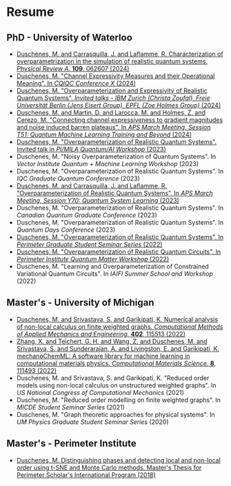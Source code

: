 # Resume

## PhD - University of Waterloo
- [Duschenes, M. and Carrasquilla, J. and Laflamme, R. Characterization of overparametrization in the simulation of realistic quantum systems. *Physical Review A.* **109**, 062607 (2024)](https://doi.org/10.1103/PhysRevA.109.062607)
- [Duschenes, M. "Channel Expressivity Measures and their Operational Meaning". In *CQIQC Conference X* (2024)](assets/data/resume/phd_expressivity_poster.pdf)
- [Duschenes, M. "Overparameterization and Expressivity of Realistic Quantum Systems". *Invited talks -  IBM Zurich (Christa Zoufal), Freie Universität Berlin (Jens Eisert Group), EPFL (Zoe Holmes Group)* (2024)](assets/data/resume/phd_overparameterization_expressivity.pdf)
- [Duschenes, M. and Martin, D. and Larocca, M. and Holmes, Z. and Cerezo, M. "Connecting channel expressiveness to gradient magnitudes and noise induced barren plateaus". In *APS March Meeting, Session T51: Quantum Machine Learning Training and Beyond* (2024)](https://meetings.aps.org/Meeting/MAR24/Session/T51.2)
- [Duschenes, M. "Overparameterization of Realistic Quantum Systems". Invited talk in *PI/MILA Quantum/AI Workshop* (2023)](assets/data/resume/phd_overparameterization_talk_mila.pdf)
- Duschenes, M. "Noisy Overparameterization of Quantum Systems". In *Vector Institute Quantum + Machine Learning Workshop* (2023)
- Duschenes, M. "Overparameterization of Realistic Quantum Systems". In *IQC Graduate Quantum Conference* (2023)
- [Duschenes, M. and Carrasquilla, J. and Laflamme, R. "Overparameterization of Realistic Quantum Systems". In *APS March Meeting, Session Y70: Quantum System Learning* (2023)](https://meetings.aps.org/Meeting/MAR23/Session/Y70.5)
- Duschenes, M. "Overparameterization of Realistic Quantum Systems". In *Canadian Quantum Graduate Conference* (2023)
- Duschenes, M. "Overparameterization of Realistic Quantum Systems". In *Quantum Days Conference* (2023)
- [Duschenes, M. "Overparameterization of Realistic Quantum Systems". In *Perimeter Graduate Student Seminar Series* (2022)](https://pirsa.org/22110060)
- [Duschenes, M. "Overparameterization of Realistic Quantum Circuits". In *Perimeter Institute Quantum Matter Workshop* (2022)](assets/data/resume/phd_overparameterization.pdf)
- Duschenes, M. "Learning and Overparameterization of Constrained Variational Quantum Circuits". In *IAIFI Summer School and Workshop* (2022)

## Master's - University of Michigan
- [Duschenes, M. and Srivastava, S. and Garikipati, K. Numerical analysis of non-local calculus on finite weighted graphs. *Computational Methods of Applied Mechanics and Engineering.* **402**, 115513 (2022)](https://doi.org/10.1016/j.cma.2022.115513)
- [Zhang, X. and Teichert, G. H. and Wang, Z. and Duschenes, M. and Srivastava, S. and Sunderarajan, A. and Livingston, E. and Garikipati, K. mechanoChemML: A software library for machine learning in computational materials physics. *Computational Materials Science.* **8**, 111493 (2022)](https://doi.org/10.1016/j.commatsci.2022.111493)
- Duschenes, M. and Srivastava, S. and Garikipati, K. "Reduced order models using non-local calculus on unstructured weighted graphs". In *US National Congress of Computational Mechanics* (2021)
- Duschenes, M. "Reduced order modelling on finite weighted graphs". In *MICDE Student Seminar Series* (2021)
- Duschenes, M. "Graph theoretic approaches for physical systems". In *UM Physics Graduate Student Seminar Series* (2020)

## Master's - Perimeter Institute
- [Duschenes, M. Distinguishing phases and detecting local and non-local order using t-SNE and Monte Carlo methods. Master's Thesis for Perimeter Scholar's International Program (2018)](assets/data/resume/masters_psi.pdf)
